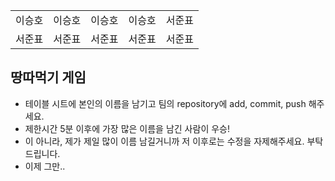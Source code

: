 <table>
      <tbody>
        <tr>
          <td>이승호</td>
          <td>이승호</td>
          <td>이승호</td>
          <td>이승호</td>
          <td>서준표</td>
        </tr>
        <tr>
          <td>서준표</td>
          <td>서준표</td>
          <td>서준표</td>
          <td>서준표</td>
          <td>서준표</td>
        </tr>
      </tbody>
</table>

## 땅따먹기 게임

- 테이블 시트에 본인의 이름을 남기고 팀의 repository에 add, commit, push 해주세요.
- 제한시간 5분 이후에 가장 많은 이름을 남긴 사람이 우승!
- 이 아니라, 제가 제일 많이 이름 남길거니까 저 이후로는 수정을 자제해주세요. 부탁드립니다. 
- 이제 그만..

